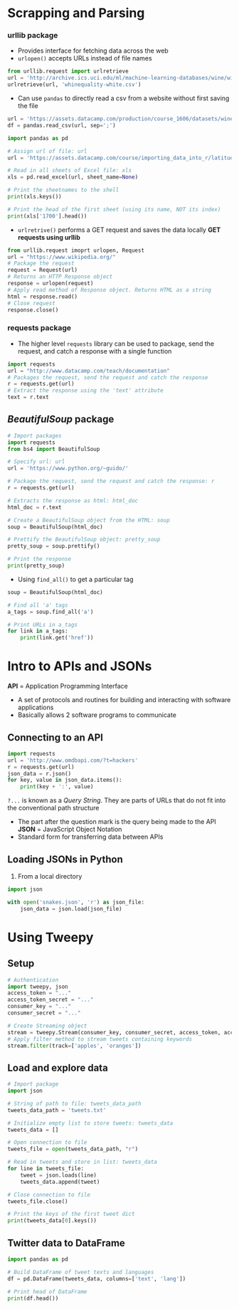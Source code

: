 # Scrapping and Parsing
### **urllib** package
- Provides interface for fetching data across the web
- `urlopen()` accepts URLs instead of file names
```Python
from urllib.request import urlretrieve
url = 'http://archive.ics.uci.edu/ml/machine-learning-databases/wine/wine-quality/winequality-white.csv'
urlretrieve(url, 'whinequality-white.csv')
```
- Can use `pandas` to directly read a csv from a website without first saving the file
```Python
url = 'https://assets.datacamp.com/production/course_1606/datasets/winequality-red.csv'
df = pandas.read_csv(url, sep=';')
```

```Python
import pandas as pd

# Assign url of file: url
url = 'https://assets.datacamp.com/course/importing_data_into_r/latitude.xls'

# Read in all sheets of Excel file: xls
xls = pd.read_excel(url, sheet_name=None)

# Print the sheetnames to the shell
print(xls.keys())

# Print the head of the first sheet (using its name, NOT its index)
print(xls['1700'].head())
```

- `urlretrive()` performs a GET request and saves the data locally
**GET requests using urllib**
```Python
from urllib.request imoprt urlopen, Request
url = "https://www.wikipedia.org/"
# Package the request
request = Request(url)
# Returns an HTTP Response object
response = urlopen(request) 
# Apply read method of Response object. Returns HTML as a string
html = response.read() 
# Close request
response.close()
```

### **requests** package
- The higher level `requests` library can be used to package, send the request, and catch a response with a single function
```Python
import requests
url = "http://www.datacamp.com/teach/documentation"
# Packages the request, send the request and catch the response
r = requests.get(url)
# Extract the response using the 'text' attribute
text = r.text
```

## *BeautifulSoup* package

```Python
# Import packages
import requests
from bs4 import BeautifulSoup

# Specify url: url
url = 'https://www.python.org/~guido/'

# Package the request, send the request and catch the response: r
r = requests.get(url)

# Extracts the response as html: html_doc
html_doc = r.text

# Create a BeautifulSoup object from the HTML: soup
soup = BeautifulSoup(html_doc)

# Prettify the BeautifulSoup object: pretty_soup
pretty_soup = soup.prettify()

# Print the response
print(pretty_soup)
```
+ Using `find_all()` to get a particular tag
```Python
soup = BeautifulSoup(html_doc)

# Find all 'a' tags
a_tags = soup.find_all('a')

# Print URLs in a_tags
for link in a_tags:
	print(link.get('href'))
```

# Intro to APIs and JSONs
**API** = Application Programming Interface
- A set of protocols and routines for building and interacting with software applications
- Basically allows 2 software programs to communicate
## Connecting to an API
```Python
import requests
url = 'http://www.omdbapi.com/?t=hackers'
r = requests.get(url)
json_data = r.json()
for key, value in json_data.items():
	print(key + ':', value)
```
`?...` is known as a *Query String*. They are parts of URLs that do not fit into the conventional path structure
- The part after the question mark is the query being made to the API
**JSON** = JavaScript Object Notation
- Standard form for transferring data between APIs
## Loading JSONs in Python
1. From a local directory
```Python
import json

with open('snakes.json', 'r') as json_file:
	json_data = json.load(json_file)
```

# Using Tweepy
## Setup 
```Python
# Authentication
import tweepy, json
access_token = "..."
access_token_secret = "..."
consumer_key = "..."
consumer_secret = "..."

# Create Streaming object
stream = tweepy.Stream(consumer_key, consumer_secret, access_token, access_token_secret)
# Apply filter method to stream tweets containing keywords
stream.filter(track=['apples', 'oranges'])
```

## Load and explore data
```Python
# Import package
import json

# String of path to file: tweets_data_path
tweets_data_path = 'tweets.txt'

# Initialize empty list to store tweets: tweets_data
tweets_data = []

# Open connection to file
tweets_file = open(tweets_data_path, "r")

# Read in tweets and store in list: tweets_data
for line in tweets_file:
	tweet = json.loads(line)
	tweets_data.append(tweet)

# Close connection to file
tweets_file.close()

# Print the keys of the first tweet dict
print(tweets_data[0].keys())
```

## Twitter data to DataFrame
```Python
import pandas as pd

# Build DataFrame of tweet texts and languages
df = pd.DataFrame(tweets_data, columns=['text', 'lang'])

# Print head of DataFrame
print(df.head())
```